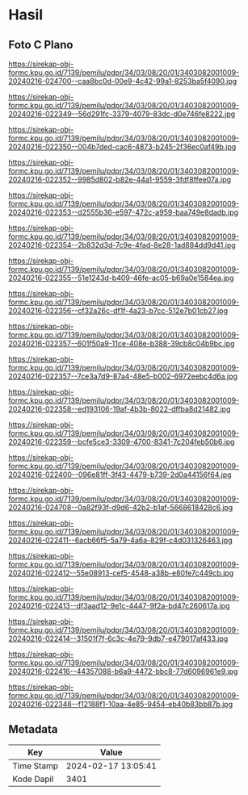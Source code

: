 # Hasil

## Foto C Plano

https://sirekap-obj-formc.kpu.go.id/7139/pemilu/pdpr/34/03/08/20/01/3403082001009-20240216-024700--caa8bc0d-00e9-4c42-99a1-8253ba5f4090.jpg

https://sirekap-obj-formc.kpu.go.id/7139/pemilu/pdpr/34/03/08/20/01/3403082001009-20240216-022349--56d291fc-3379-4079-83dc-d0e746fe8222.jpg

https://sirekap-obj-formc.kpu.go.id/7139/pemilu/pdpr/34/03/08/20/01/3403082001009-20240216-022350--004b7ded-cac6-4873-b245-2f36ec0af49b.jpg

https://sirekap-obj-formc.kpu.go.id/7139/pemilu/pdpr/34/03/08/20/01/3403082001009-20240216-022352--9985d802-b82e-44a1-9559-3fdf8ffee07a.jpg

https://sirekap-obj-formc.kpu.go.id/7139/pemilu/pdpr/34/03/08/20/01/3403082001009-20240216-022353--d2555b36-e597-472c-a959-baa749e8dadb.jpg

https://sirekap-obj-formc.kpu.go.id/7139/pemilu/pdpr/34/03/08/20/01/3403082001009-20240216-022354--2b832d3d-7c9e-4fad-8e28-1ad884dd9d41.jpg

https://sirekap-obj-formc.kpu.go.id/7139/pemilu/pdpr/34/03/08/20/01/3403082001009-20240216-022355--51e1243d-b409-46fe-ac05-b69a0e1584ea.jpg

https://sirekap-obj-formc.kpu.go.id/7139/pemilu/pdpr/34/03/08/20/01/3403082001009-20240216-022356--cf32a26c-df1f-4a23-b7cc-512e7b01cb27.jpg

https://sirekap-obj-formc.kpu.go.id/7139/pemilu/pdpr/34/03/08/20/01/3403082001009-20240216-022357--601f50a9-11ce-408e-b388-39cb8c04b9bc.jpg

https://sirekap-obj-formc.kpu.go.id/7139/pemilu/pdpr/34/03/08/20/01/3403082001009-20240216-022357--7ce3a7d9-87a4-48e5-b002-6972eebc4d6a.jpg

https://sirekap-obj-formc.kpu.go.id/7139/pemilu/pdpr/34/03/08/20/01/3403082001009-20240216-022358--ed193106-19af-4b3b-8022-dffba8d21482.jpg

https://sirekap-obj-formc.kpu.go.id/7139/pemilu/pdpr/34/03/08/20/01/3403082001009-20240216-022359--bcfe5ce3-3309-4700-8341-7c204feb50b6.jpg

https://sirekap-obj-formc.kpu.go.id/7139/pemilu/pdpr/34/03/08/20/01/3403082001009-20240216-022400--096e81ff-3f43-4479-b739-2d0a44156f64.jpg

https://sirekap-obj-formc.kpu.go.id/7139/pemilu/pdpr/34/03/08/20/01/3403082001009-20240216-024708--0a82f93f-d9d6-42b2-b1af-5668618428c6.jpg

https://sirekap-obj-formc.kpu.go.id/7139/pemilu/pdpr/34/03/08/20/01/3403082001009-20240216-022411--6acb66f5-5a79-4a6a-829f-c4d031326463.jpg

https://sirekap-obj-formc.kpu.go.id/7139/pemilu/pdpr/34/03/08/20/01/3403082001009-20240216-022412--55e08913-cef5-4548-a38b-e80fe7c449cb.jpg

https://sirekap-obj-formc.kpu.go.id/7139/pemilu/pdpr/34/03/08/20/01/3403082001009-20240216-022413--df3aad12-9e1c-4447-9f2a-bd47c260617a.jpg

https://sirekap-obj-formc.kpu.go.id/7139/pemilu/pdpr/34/03/08/20/01/3403082001009-20240216-022414--31501f7f-6c3c-4e79-9db7-e479017af433.jpg

https://sirekap-obj-formc.kpu.go.id/7139/pemilu/pdpr/34/03/08/20/01/3403082001009-20240216-022416--44357088-b6a9-4472-bbc8-77d6096961e9.jpg

https://sirekap-obj-formc.kpu.go.id/7139/pemilu/pdpr/34/03/08/20/01/3403082001009-20240216-022348--f12188f1-10aa-4e85-9454-eb40b83bb87b.jpg


## Metadata

| Key        | Value               |
| ---------- | ------------------- |
| Time Stamp | 2024-02-17 13:05:41 |
| Kode Dapil | 3401                |



